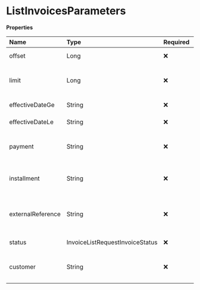 # ListInvoicesParameters

**Properties**

| Name              | Type                            | Required | Description                                 |
| :---------------- | :------------------------------ | :------- | :------------------------------------------ |
| offset            | Long                            | ❌       | List starting element                       |
| limit             | Long                            | ❌       | Number of list elements (max: 100)          |
| effectiveDateGe   | String                          | ❌       | Filter by an issue date                     |
| effectiveDateLe   | String                          | ❌       | Filter by an issue date                     |
| payment           | String                          | ❌       | Filter by unique payment identifier         |
| installment       | String                          | ❌       | Filter by the unique installment identifier |
| externalReference | String                          | ❌       | Filter by invoice identifier in your system |
| status            | InvoiceListRequestInvoiceStatus | ❌       | Filter by situation                         |
| customer          | String                          | ❌       | Filter by unique customer identifier        |

<!-- This file was generated by liblab | https://liblab.com/ -->

